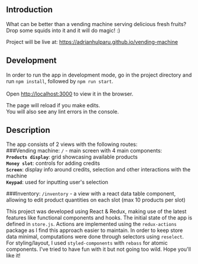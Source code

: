 ## Introduction

What can be better than a vending machine serving delicious fresh fruits?
Drop some squids into it and it will do magic! :) 

Project will be live at: https://adrianhulparu.github.io/vending-machine

## Development

In order to run the app in development mode, go in the project directory and run
`npm install`, followed by `npm run start`. <br><br>Open [http://localhost:3000](http://localhost:3000) to view it in the browser.

The page will reload if you make edits.<br>
You will also see any lint errors in the console.

## Description

The app consists of 2 views with the following routes: <br> 
###Vending machine: 
`/` - main screen with 4 main components:<br>
**`Products display`**: grid showcasing available products<br>
**`Money slot`**: controls for adding credits<br>
**`Screen`**: display info around credits, selection and other interactions with the machine<br>
**`Keypad`**: used for inputting user's selection<br>

###Inventory: 
`/inventory` - a view with a react data table component, allowing to edit product quantities on each slot (max 10 products per slot)

This project was developed using React & Redux, making use of the latest features like functional components and hooks.
The initial state of the app is defined in `store.js`. 
Actions are implemented using the `redux-actions` package as I find this approach easier to maintain.
In order to keep store data minimal, computations were done through selectors using `reselect`.
For styling/layout, I used `styled-components` with `rebass` for atomic components. 
I've tried to have fun with it but not going too wild. Hope you'll like it!
